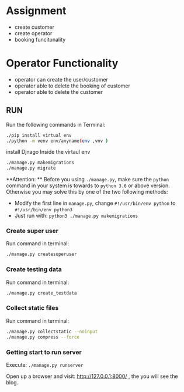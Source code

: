 # Assignment
  - create customer 
  - create operator
  - booking funcitonality
# Operator Functionality
- operator can create the user/customer 
- operator able to delete the booking of customer
- operator able to delete the customer
  

## RUN

Run the following commands in Terminal:

```bash
./pip install virtual env
./python -m venv env/anyname(env ,vnv )
```
install Djnago Inside the virtaul env




```bash
./manage.py makemigrations
./manage.py migrate
```

**Attention: ** Before you using `./manage.py`, make sure the `python` command in your system is towards to `python 3.6` or above version. Otherwise you may solve this by one of the two following methods:
- Modify the first line in `manage.py`, change `#!/usr/bin/env python` to `#!/usr/bin/env python3`
- Just run with: `python3 ./manage.py makemigrations`
### Create super user

Run command in terminal:
```bash
./manage.py createsuperuser
```

### Create testing data
Run command in terminal:
```bash
./manage.py create_testdata
```

### Collect static files
Run command in terminal:
```bash
./manage.py collectstatic --noinput
./manage.py compress --force
```

### Getting start to run server
Execute: `./manage.py runserver`

Open up a browser and visit: http://127.0.0.1:8000/ , the you will see the blog.